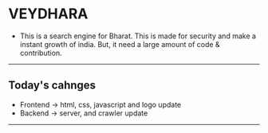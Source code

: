 # VEYDHARA
- This is a search engine for Bharat. This is made for security and make a instant growth of india. But, it need a large amount of code & contribution.
--- 
## Today's cahnges 
- Frontend -> html, css, javascript and logo update
- Backend -> server, and crawler update
--- 
